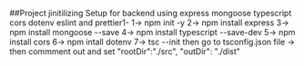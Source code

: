 ##Project jinitilizing Setup for backend using express mongoose typescript cors dotenv eslint and prettier1-
1-> npm init -y
2-> npm install express
3-> npm install mongoose --save
4-> npm install typescript --save-dev
5-> npm install cors
6-> npm intall dotenv 
7-> tsc --init
then go to tsconfig.json file -> then commment out and set "rootDir":"./src", "outDir": "./dist"
